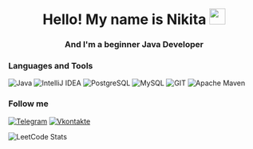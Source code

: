 <h1 align="center">Hello! My name is Nikita</a> 
<img src="https://github.com/blackcater/blackcater/raw/main/images/Hi.gif" height="32"/></h1>
<h3 align="center">And I'm a beginner Java Developer</h3>

### Languages and Tools
![Java](https://img.shields.io/badge/java-FFFFFF.svg?style=for-the-badge&logo=openjdk&logoColor=black)
![IntelliJ IDEA](https://img.shields.io/badge/IntelliJIDEA-FFFFFF.svg?style=for-the-badge&logo=intellij-idea&logoColor=black)
![PostgreSQL](https://img.shields.io/badge/PostgreSQL-316192?style=for-the-badge&logo=postgresql&logoColor=white)
![MySQL](https://img.shields.io/badge/MySQL-005C84?style=for-the-badge&logo=mysql&logoColor=white)
![GIT](https://img.shields.io/badge/GIT-E44C30?style=for-the-badge&logo=git&logoColor=white)
![Apache Maven](https://img.shields.io/badge/apache_maven-C71A36?style=for-the-badge&logo=apachemaven&logoColor=white)


### Follow me
[![Telegram](https://img.shields.io/badge/-telegram-FFFFFF?style=for-the-badge&logo=telegram&logoColor=black)](https://t.me/Colgens)
[![Vkontakte](https://img.shields.io/badge/-vkontakte-FFFFFF?style=for-the-badge&logo=VK&logoColor=black)](https://vk.com/colgens)

![LeetCode Stats](https://leetcard.jacoblin.cool/Colgens?theme=dark&font=Homenaje&ext=heatmap)



